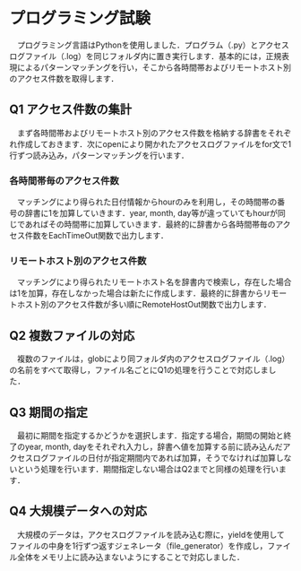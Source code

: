 # プログラミング試験
　プログラミング言語はPythonを使用しました．プログラム（.py）とアクセスログファイル（.log）を同じフォルダ内に置き実行します．基本的には，正規表現によるパターンマッチングを行い，そこから各時間帯およびリモートホスト別のアクセス件数を取得します．
## Q1 アクセス件数の集計
　まず各時間帯およびリモートホスト別のアクセス件数を格納する辞書をそれぞれ作成しておきます．次にopenにより開かれたアクセスログファイルをfor文で1行ずつ読み込み，パターンマッチングを行います．
### 各時間帯毎のアクセス件数
 　マッチングにより得られた日付情報からhourのみを利用し，その時間帯の番号の辞書に1を加算していきます．year, month, day等が違っていてもhourが同じであればその時間帯に加算していきます．最終的に辞書から各時間帯毎のアクセス件数をEachTimeOut関数で出力します．
### リモートホスト別のアクセス件数
　マッチングにより得られたリモートホスト名を辞書内で検索し，存在した場合は1を加算，存在しなかった場合は新たに作成します．最終的に辞書からリモートホスト別のアクセス件数が多い順にRemoteHostOut関数で出力します．
## Q2 複数ファイルの対応
　複数のファイルは，globにより同フォルダ内のアクセスログファイル（.log）の名前をすべて取得し，ファイル名ごとにQ1の処理を行うことで対応しました．
## Q3 期間の指定
　最初に期間を指定するかどうかを選択します．指定する場合，期間の開始と終了のyear, month, dayをそれぞれ入力し，辞書へ値を加算する前に読み込んだアクセスログファイルの日付が指定期間内であれば加算，そうでなければ加算しないという処理を行います．期間指定しない場合はQ2までと同様の処理を行います．
## Q4 大規模データへの対応
　大規模のデータは，アクセスログファイルを読み込む際に，yieldを使用してファイルの中身を1行ずつ返すジェネレータ（file_generator）を作成し，ファイル全体をメモリ上に読み込まないようにすることで対応しました．
